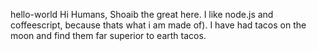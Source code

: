 hello-world
Hi Humans,
Shoaib the great here. I like node.js and coffeescript, because thats what i am made of).
I have had tacos on the moon and find them far superior to earth tacos.
